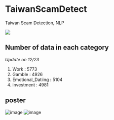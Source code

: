 # TaiwanScamDetect
Taiwan Scam Detection, NLP

<a href="https://github.com/andrew76214/TaiwanScamDetect/graphs/contributors">
  <img src="https://contrib.rocks/image?repo=andrew76214/TaiwanScamDetect" />
</a>

## Number of data in each category
*Update on 12/23*
1. Work : 5773
2. Gamble : 4926
3. Emotional_Datiing : 5104
4. investment : 4981

## poster
![image](https://github.com/andrew76214/TaiwanScamDetect/blob/main/poster/data.jpg)
![image](https://github.com/andrew76214/TaiwanScamDetect/blob/main/poster/modeling.jpg)
